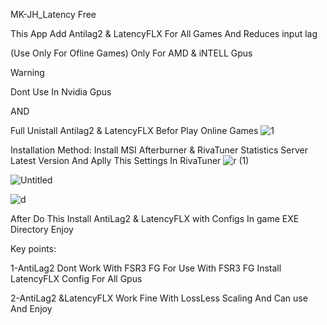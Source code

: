 MK-JH_Latency Free

This App Add Antilag2 & LatencyFLX For All Games And Reduces input lag

(Use Only For Ofline Games)
Only For AMD & iNTELL Gpus

Warning

Dont Use In Nvidia Gpus

AND

Full Unistall Antilag2 & LatencyFLX Befor Play Online Games
![1](https://github.com/user-attachments/assets/8ac595bb-bbcb-4047-b308-f27256a2433d)

Installation Method:
Install MSI Afterburner & RivaTuner Statistics Server Latest Version
And
Aplly This Settings In RivaTuner 
![r (1)](https://github.com/user-attachments/assets/fd66169c-b97c-48d7-8f7a-6b0fd629341d)

![Untitled](https://github.com/user-attachments/assets/478ff3d1-6ba4-4c3f-91fe-cce0d9e33e1b)

![d](https://github.com/user-attachments/assets/5afa16e2-40c8-4630-9907-3a98cf2f8fdd)

After Do This
Install AntiLag2 & LatencyFLX with Configs In game EXE Directory
Enjoy

Key points:

1-AntiLag2 Dont Work With FSR3 FG For Use With FSR3 FG Install LatencyFLX Config For All Gpus

2-AntiLag2 &LatencyFLX Work Fine With LossLess Scaling And Can use And Enjoy
